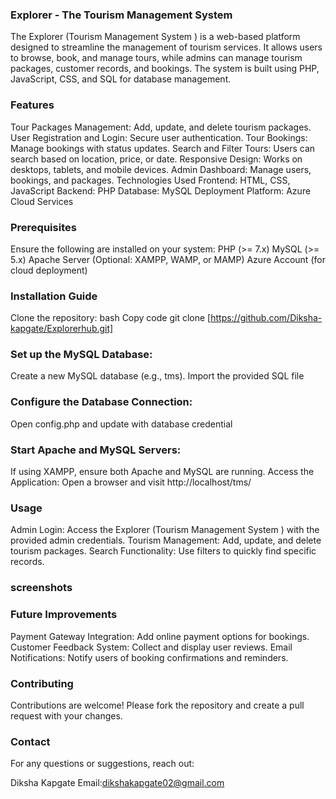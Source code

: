 ### Explorer - The Tourism Management System
The Explorer (Tourism Management System ) is a web-based platform designed to streamline the management of tourism services. It allows users to browse, book, and manage tours, while admins can manage tourism packages, customer records, and bookings. The system is built using PHP, JavaScript, CSS, and SQL for database management.

### Features
Tour Packages Management: Add, update, and delete tourism packages.
User Registration and Login: Secure user authentication.
Tour Bookings: Manage bookings with status updates.
Search and Filter Tours: Users can search based on location, price, or date.
Responsive Design: Works on desktops, tablets, and mobile devices.
Admin Dashboard: Manage users, bookings, and packages.
Technologies Used
Frontend: HTML, CSS, JavaScript
Backend: PHP
Database: MySQL
Deployment Platform: Azure Cloud Services


### Prerequisites
Ensure the following are installed on your system:
PHP (>= 7.x) MySQL (>= 5.x) Apache Server (Optional: XAMPP, WAMP, or MAMP) Azure Account (for cloud deployment)

### Installation Guide
Clone the repository:
bash Copy code git clone [https://github.com/Diksha-kapgate/Explorerhub.git]

### Set up the MySQL Database:
Create a new MySQL database (e.g., tms). Import the provided SQL file

### Configure the Database Connection:
Open config.php and update with database credential

### Start Apache and MySQL Servers:
If using XAMPP, ensure both Apache and MySQL are running. Access the Application: Open a browser and visit http://localhost/tms/

### Usage
Admin Login: Access the Explorer (Tourism Management System ) with the provided admin credentials. Tourism Management: Add, update, and delete tourism packages. Search Functionality: Use filters to quickly find specific records.

### screenshots



### Future Improvements
Payment Gateway Integration: Add online payment options for bookings.
Customer Feedback System: Collect and display user reviews.
Email Notifications: Notify users of booking confirmations and reminders.

### Contributing
Contributions are welcome! Please fork the repository and create a pull request with your changes.

### Contact
For any questions or suggestions, reach out:

Diksha Kapgate Email:dikshakapgate02@gmail.com

